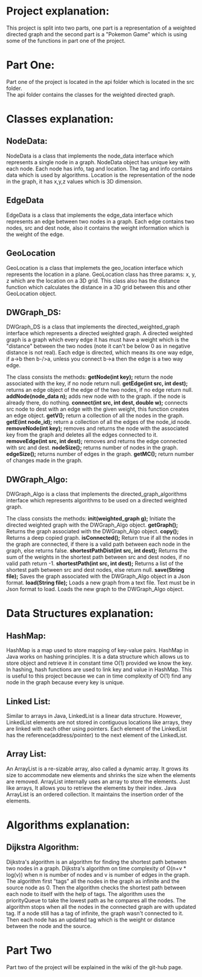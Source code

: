 Project explanation:
=
This project is split into two parts, one part is a representation of a weighted directed graph and the second part is a "Pokemon Game" which is using some of the functions in part one of the project. 

Part One:
=
Part one of the project is located in the api folder which is located in the src folder.  
The api folder contains the classes for the weighted directed graph. 


Classes explanation:
=
## NodeData:

NodeData is a class that implements the node_data interface which represents a single node in a graph. 
NodeData object has unique key with each node. Each node has info, tag and location. 
The tag and info contains data which is used by algorithms. 
Location is the representation of the node in the graph, it has x,y,z values which is 3D dimension. 

## EdgeData

EdgeData is a class that implements the edge_data interface which represents an edge between two nodes in a graph. 
Each edge contains two nodes, src and dest node, also it contains the weight information which is the weight of the edge. 


## GeoLocation

GeoLocation is a class that implemets the geo_location interface which represents the location in a plane. 
GeoLocation class has three params: x, y, z which are the location on a 3D grid. 
This class also has the distance function which calculates the distance in a 3D grid between this and other GeoLocation object. 

## DWGraph_DS:

DWGraph_DS is a class that implements the directed_weighted_graph interface which represents a directed weighted graph. 
A directed weighted graph is a graph which every edge it has must have a weight which is the "distance" between the two nodes (note it can't be below 0 as in negative distance is not real). 
Each edge is directed, which means its one way edge, if a->b then b-/>a, unless you connect b->a then the edge is a two way edge. 

The class consists the methods:
**getNode(int key);** return the node associated with the key, if no node return null. 
**getEdge(int src, int dest);** returns an edge object of the edge of the two nodes, if no edge return null. 
**addNode(node_data n);** adds new node with to the graph. if the node is already there, do nothing. 
**connect(int src, int dest, double w);** connects src node to dest with an edge with the given weight, this function creates an edge object. 
**getV();** return a collection of all the nodes in the graph. 
**getE(int node_id);** return a collection of all the edges of the node_id node. 
**removeNode(int key);** removes and returns the node with the associated key from the graph and deletes all the edges connected to it. 
**removeEdge(int src, int dest);** removes and returns the edge connected with src and dest. 
**nodeSize();** returns number of nodes in the graph. 
**edgeSize();** returns number of edges in the graph. 
**getMC();** return number of changes made in the graph. 

## DWGraph_Algo:

DWGraph_Algo is a class that implements the directed_graph_algorithms interface which represents algorithms to be used on a directed weighted graph. 

The class consists the methods:
**init(weighted_graph g);** Initiate the directed weighted graph with the DWGraph_Algo object. 
**getGraph();** Returns the graph associated with the DWGraph_Algo object. 
**copy();** Returns a deep copied graph. 
**isConnected();** Return true if all the nodes in the graph are connected, if there is a valid path between each node in the graph, else returns false. 
**shortestPathDist(int src, int dest);** Returns the sum of the weights in the shortest path between src and dest nodes, if no valid path return -1. 
**shortestPath(int src, int dest);** Returns a list of the shortest path between src and dest nodes, else return null. 
**save(String file);** Saves the graph associated with the DWGraph_Algo object in a Json format. 
**load(String file);** Loads a new graph from a text file. Text must be in Json format to load. Loads the new graph to the DWGraph_Algo object. 

Data Structures explanation:
=
## HashMap:

HashMap is a map used to store mapping of key-value pairs. 
HashMap in Java works on hashing principles. It is a data structure which allows us to store object and retrieve it in constant time O(1) provided we know the key. 
In hashing, hash functions are used to link key and value in HashMap. 
This is useful to this project because we can in time complexity of O(1) find any node in the graph because every key is unique. 

## Linked List:

Similar to arrays in Java, LinkedList is a linear data structure. 
However, LinkedList elements are not stored in contiguous locations like arrays, they are linked with each other using pointers. 
Each element of the LinkedList has the reference(address/pointer) to the next element of the LinkedList. 

## Array List:

An ArrayList is a re-sizable array, also called a dynamic array. 
It grows its size to accommodate new elements and shrinks the size when the elements are removed. 
ArrayList internally uses an array to store the elements. 
Just like arrays, It allows you to retrieve the elements by their index. 
Java ArrayList is an ordered collection. 
It maintains the insertion order of the elements. 

Algorithms explanation:
=
## Dijkstra Algorithm:

Dijkstra's algorithm is an algorithm for finding the shortest path between two nodes in a graph. 
Dijkstra's algorithm on time complexity of O(n+v * log(v)) when n is number of nodes and v is number of edges in the graph. 
The algorithm first "tags" all the nodes in the graph as infinite and the source node as 0. 
Then the algorithm checks the shortest path between each node to itself with the help of tags. 
The algorithm uses the priorityQueue to take the lowest path as he compares all the nodes. 
The algorithm stops when all the nodes in the connected graph are with updated tag. 
If a node still has a tag of infinite, the graph wasn't connected to it. 
Then each node has an updated tag which is the weight or distance between the node and the source. 


# Part Two 
Part two of the project will be explained in the wiki of the git-hub page. 